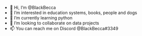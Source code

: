 - 👋 Hi, I’m @BlackBecca
- 👀 I’m interested in education systems, books, people and dogs
- 🌱 I’m currently learning python
- 💞️ I’m looking to collaborate on data projects
- 📫 You can reach me on Discord @BlackBecca#3349

<!---
BlackBecca/BlackBecca is a ✨ special ✨ repository because its `README.md` (this file) appears on your GitHub profile.
You can click the Preview link to take a look at your changes.
--->
